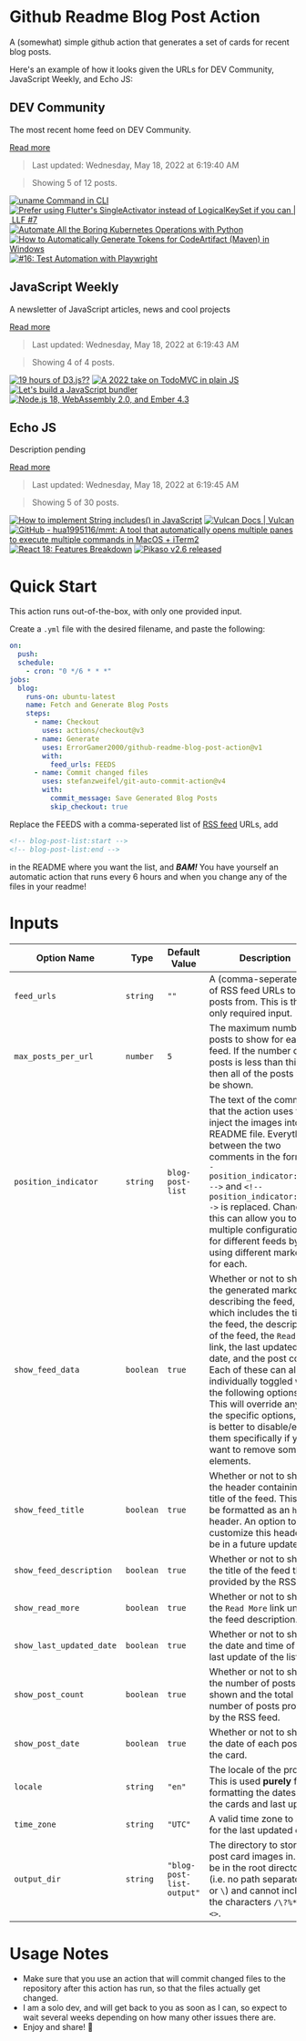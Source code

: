 # Github Readme Blog Post Action

A (somewhat) simple github action that generates a set of cards for recent blog posts.

Here's an example of how it looks given the URLs for DEV Community, JavaScript Weekly, and Echo JS:

<!-- post-list:start -->
## DEV Community

The most recent home feed on DEV Community.

[Read more](https://dev.to)
> Last updated: Wednesday, May 18, 2022 at 6:19:40 AM

> Showing 5 of 12 posts.

[![uname Command in CLI](https://raw.githubusercontent.com/ErrorGamer2000/github-readme-blog-post-action/main/generated_files/DEV_Community/uname_Command_in_CLI.svg)](https://dev.to/baransel/uname-command-in-cli-470n)
[![Prefer using Flutter's SingleActivator instead of LogicalKeySet if you can | LLF #7](https://raw.githubusercontent.com/ErrorGamer2000/github-readme-blog-post-action/main/generated_files/DEV_Community/Prefer_using_Flutter's_SingleActivator_instead_of_LogicalKeySet_if_you_can___LLF__7.svg)](https://dev.to/nombrekeff/prefer-using-flutters-singleactivator-instead-of-logicalkeyset-if-you-can-llf-7-17d4)
[![Automate All the Boring Kubernetes Operations with Python](https://raw.githubusercontent.com/ErrorGamer2000/github-readme-blog-post-action/main/generated_files/DEV_Community/Automate_All_the_Boring_Kubernetes_Operations_with_Python.svg)](https://dev.to/martinheinz/automate-all-the-boring-kubernetes-operations-with-python-4o1c)
[![How to Automatically Generate Tokens for CodeArtifact (Maven) in Windows](https://raw.githubusercontent.com/ErrorGamer2000/github-readme-blog-post-action/main/generated_files/DEV_Community/How_to_Automatically_Generate_Tokens_for_CodeArtifact_(Maven)_in_Windows.svg)](https://dev.to/fanmixco/automatic-token-generation-for-maven-in-codeartifact-in-windows-15k6)
[![#16: Test Automation with Playwright](https://raw.githubusercontent.com/ErrorGamer2000/github-readme-blog-post-action/main/generated_files/DEV_Community/_16__Test_Automation_with_Playwright.svg)](https://dev.to/azure/16-test-automation-with-playwright-odk)


## JavaScript Weekly

A newsletter of JavaScript articles, news and cool projects

[Read more](https://javascriptweekly.com/)
> Last updated: Wednesday, May 18, 2022 at 6:19:43 AM

> Showing 4 of 4 posts.

[![19 hours of D3.js??](https://raw.githubusercontent.com/ErrorGamer2000/github-readme-blog-post-action/main/generated_files/JavaScript_Weekly/19_hours_of_D3.js__.svg)](https://javascriptweekly.com/issues/589)
[![A 2022 take on TodoMVC in plain JS](https://raw.githubusercontent.com/ErrorGamer2000/github-readme-blog-post-action/main/generated_files/JavaScript_Weekly/A_2022_take_on_TodoMVC_in_plain_JS.svg)](https://javascriptweekly.com/issues/588)
[![Let's build a JavaScript bundler](https://raw.githubusercontent.com/ErrorGamer2000/github-readme-blog-post-action/main/generated_files/JavaScript_Weekly/Let's_build_a_JavaScript_bundler.svg)](https://javascriptweekly.com/issues/587)
[![Node.js 18, WebAssembly 2.0, and Ember 4.3](https://raw.githubusercontent.com/ErrorGamer2000/github-readme-blog-post-action/main/generated_files/JavaScript_Weekly/Node.js_18__WebAssembly_2.0__and_Ember_4.3.svg)](https://javascriptweekly.com/issues/586)


## Echo JS

Description pending

[Read more](
http://www.echojs.com
)
> Last updated: Wednesday, May 18, 2022 at 6:19:45 AM

> Showing 5 of 30 posts.

[![How to implement String includes() in JavaScript](https://raw.githubusercontent.com/ErrorGamer2000/github-readme-blog-post-action/main/generated_files/_Echo_JS_/How_to_implement_String_includes()_in_JavaScript.svg)](https://www.youtube.com/watch?v=j30ApITjrhY)
[![Vulcan Docs | Vulcan](https://raw.githubusercontent.com/ErrorGamer2000/github-readme-blog-post-action/main/generated_files/_Echo_JS_/Vulcan_Docs___Vulcan.svg)](https://vulcan-docs.vercel.app/)
[![GitHub - hua1995116/mmt: A tool that automatically opens multiple panes to execute multiple commands in MacOS + iTerm2](https://raw.githubusercontent.com/ErrorGamer2000/github-readme-blog-post-action/main/generated_files/_Echo_JS_/GitHub_-_hua1995116_mmt__A_tool_that_automatically_opens_multiple_panes_to_execute_multiple_commands_in_MacOS_+_iTerm2.svg)](https://github.com/hua1995116/mmt)
[![React 18: Features Breakdown](https://raw.githubusercontent.com/ErrorGamer2000/github-readme-blog-post-action/main/generated_files/_Echo_JS_/React_18__Features_Breakdown.svg)](https://blog.openreplay.com/react-18-features-breakdown)
[![Pikaso v2.6 released](https://raw.githubusercontent.com/ErrorGamer2000/github-readme-blog-post-action/main/generated_files/_Echo_JS_/Pikaso_v2.6_released.svg)](https://dev.to/raminmousavi/pikaso-v26-released-4lld)


<!-- post-list:end -->

# Quick Start

This action runs out-of-the-box, with only one provided input.

Create a `.yml` file with the desired filename, and paste the following:

```yml
on:
  push:
  schedule:
    - cron: "0 */6 * * *"
jobs:
  blog:
    runs-on: ubuntu-latest
    name: Fetch and Generate Blog Posts
    steps:
      - name: Checkout
        uses: actions/checkout@v3
      - name: Generate
        uses: ErrorGamer2000/github-readme-blog-post-action@v1
        with:
          feed_urls: FEEDS
      - name: Commit changed files
        uses: stefanzweifel/git-auto-commit-action@v4
        with:
          commit_message: Save Generated Blog Posts
          skip_checkout: true
```

Replace the FEEDS with a comma-seperated list of [RSS feed](https://rss.com/blog/how-do-rss-feeds-work/) URLs, add

```md
<!-- blog-post-list:start -->
<!-- blog-post-list:end -->
```

in the README where you want the list, and **_BAM!_** You have yourself an automatic action that runs every 6 hours and when you change any of the files in your readme!

# Inputs

<table>
  <thead>
    <tr>
      <th>Option Name</th>
      <th>Type</th>
      <th>Default Value</th>
      <th>Description</th>
    </tr>
  </thead>
  <tbody>
    <tr>
      <td><code>feed_urls</code></td>
      <td><code>string</code></td>
      <td><code>""</code></td>
      <td>A (comma-seperated) list of RSS feed URLs to load posts from. This is the only required input.</td>
    </tr>
    <tr>
      <td><code>max_posts_per_url</code></td>
      <td><code>number</code></td>
      <td><code>5</code></td>
      <td>The maximum number of posts to show for each feed. If the number of posts is less than this, then all of the posts will be shown.</td>
    </tr>
    <tr>
      <td><code>position_indicator</code></td>
      <td><code>string</code></td>
      <td><code>blog-post-list</code></td>
      <td>The text of the comments that the action uses to inject the images into the README file. Everything between the two comments in the form <code>&lt;!-- position_indicator:start --&gt;</code> and <code>&lt;!-- position_indicator:end --&gt;</code> is replaced. Changing this can allow you to use multiple configurations for different feeds by using different markers for each.</td>
    </tr>
    <tr>
      <td><code>show_feed_data</code></td>
      <td><code>boolean</code></td>
      <td><code>true</code></td>
      <td>Whether or not to show the generated markdown describing the feed, which includes the title of the feed, the description of the feed, the <code>Read More</code> link, the last updated date, and the post count. Each of these can also be individually toggled with the following options. This will override any of the specific options, so it is better to disable/enable them specifically if you want to remove some elements.</td>
    </tr>
    <tr>
      <td><code>show_feed_title</code></td>
      <td><code>boolean</code></td>
      <td><code>true</code></td>
      <td>Whether or not to show the header containing the title of the feed. This will be formatted as an <code>h2</code> header. An option to customize this header will be in a future update.</td>
    </tr>
    <tr>
      <td><code>show_feed_description</code></td>
      <td><code>boolean</code></td>
      <td><code>true</code></td>
      <td>Whether or not to show the title of the feed that is provided by the RSS feed.</td>
    </tr>
    <tr>
      <td><code>show_read_more</code></td>
      <td><code>boolean</code></td>
      <td><code>true</code></td>
      <td>Whether or not to show the <code>Read More</code> link under the feed description.</td>
    </tr>
    <tr>
      <td><code>show_last_updated_date</code></td>
      <td><code>boolean</code></td>
      <td><code>true</code></td>
      <td>Whether or not to show the date and time of the last update of the list.</td>
    </tr>
    <tr>
      <td><code>show_post_count</code></td>
      <td><code>boolean</code></td>
      <td><code>true</code></td>
      <td>Whether or not to show the number of posts shown and the total number of posts provided by the RSS feed.</td>
    </tr>
    <tr>
      <td><code>show_post_date</code></td>
      <td><code>boolean</code></td>
      <td><code>true</code></td>
      <td>Whether or not to show the date of each post on the card.</td>
    </tr>
    <tr>
      <td><code>locale</code></td>
      <td><code>string</code></td>
      <td><code>"en"</code></td>
      <td>The locale of the project. This is used <strong>purely</strong> for formatting the dates of the cards and last update.</td>
    </tr>
    <tr>
      <td><code>time_zone</code></td>
      <td><code>string</code></td>
      <td><code>"UTC"</code></td>
      <td>A valid time zone to use for the last updated date.</td>
    </tr>
    <tr>
      <td><code>output_dir</code></td>
      <td><code>string</code></td>
      <td><code>"blog-post-list-output"</code></td>
      <td>The directory to store the post card images in. Must be in the root directory (i.e. no path separators <code>/</code> or <code>\</code>) and cannot include the characters <code>/\?%*:|"&lt;&gt;</code>.</td>
    </tr>
<!--
    <tr>
      <td><code></code></td>
      <td><cde></cde></td>
      <td><code></code></td>
      <td></td>
    </tr>
-->
  </tbody>
</table>

# Usage Notes

- Make sure that you use an action that will commit changed files to the repository after this action has run, so that the files actually get changed.
- I am a solo dev, and will get back to you as soon as I can, so expect to wait several weeks depending on how many other issues there are.
- Enjoy and share! 🤗
